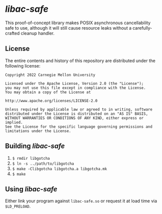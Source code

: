 _libac-safe_
============
This proof-of-concept library makes POSIX asynchronous cancellability safe to use, although it will
still cause resource leaks without a carefully-crafted cleanup handler.

License
-------
The entire contents and history of this repository are distributed under the following license:
```
Copyright 2022 Carnegie Mellon University

Licensed under the Apache License, Version 2.0 (the "License");
you may not use this file except in compliance with the License.
You may obtain a copy of the License at

http://www.apache.org/licenses/LICENSE-2.0

Unless required by applicable law or agreed to in writing, software
distributed under the License is distributed on an "AS IS" BASIS,
WITHOUT WARRANTIES OR CONDITIONS OF ANY KIND, either express or implied.
See the License for the specific language governing permissions and
limitations under the License.
```

Building _libac-safe_
---------------------
 1. `$ rmdir libgotcha`
 1. `$ ln -s ../path/to/libgotcha`
 1. `$ make -Clibgotcha libgotcha.a libgotcha.mk`
 1. `$ make`

Using _libac-safe_
------------------
Either link your program against `libac-safe.so` or request it at load time via `$LD_PRELOAD`.
